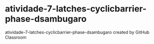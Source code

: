 # atividade-7-latches-cyclicbarrier-phase-dsambugaro
atividade-7-latches-cyclicbarrier-phase-dsambugaro created by GitHub Classroom
